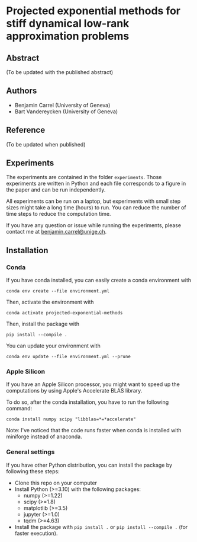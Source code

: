 # Projected exponential methods for stiff dynamical low-rank approximation problems

## Abstract

(To be updated with the published abstract)

## Authors

- Benjamin Carrel (University of Geneva)
- Bart Vandereycken (University of Geneva)

## Reference

(To be updated when published)

## Experiments

The experiments are contained in the folder `experiments`.
Those experiments are written in Python and each file corresponds to a figure in the paper and can be run independently.

All experiments can be run on a laptop, but experiments with small step sizes might take a long time (hours) to run. You can reduce the number of time steps to reduce the computation time.

If you have any question or issue while running the experiments, please contact me at
benjamin.carrel@unige.ch.

## Installation

### Conda

If you have conda installed, you can easily create a conda environment with

`conda env create --file environment.yml`

Then, activate the environment with

`conda activate projected-exponential-methods`

Then, install the package with

`pip install --compile .`

You can update your environment with

`conda env update --file environment.yml --prune`

### Apple Silicon

If you have an Apple Silicon processor, you might want to speed up the computations by using Apple's Accelerate BLAS library.

To do so, after the conda installation, you have to run the following command:
```
conda install numpy scipy "libblas=*=*accelerate"
```

Note: I've noticed that the code runs faster when conda is installed with miniforge instead of anaconda.

### General settings

If you have other Python distribution, you can install the package by following these steps:

- Clone this repo on your computer
- Install Python (>=3.10) with the following packages:
  - numpy (>=1.22)
  - scipy (>=1.8)
  - matplotlib (>=3.5)
  - jupyter (>=1.0)
  - tqdm (>=4.63)
- Install the package with `pip install .` or `pip install --compile .` (for faster execution).
